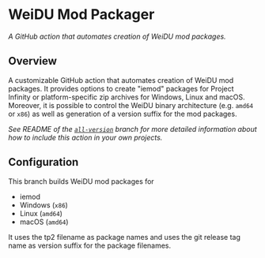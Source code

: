 # WeiDU Mod Packager
*A GitHub action that automates creation of WeiDU mod packages.*

## Overview

A customizable GitHub action that automates creation of WeiDU mod packages. It provides options to create "iemod" packages for Project Infinity or platform-specific zip archives for Windows, Linux and macOS. Moreover, it is possible to control the WeiDU binary architecture (e.g. `amd64` or `x86`) as well as generation of a version suffix for the mod packages.

*See README of the [`all-version`](../../tree/all-version) branch for more detailed information about how to include this action in your own projects.*

## Configuration

This branch builds WeiDU mod packages for
- iemod
- Windows (`x86`)
- Linux (`amd64`)
- macOS (`amd64`)

It uses the tp2 filename as package names and uses the git release tag name as version suffix for the package filenames.
